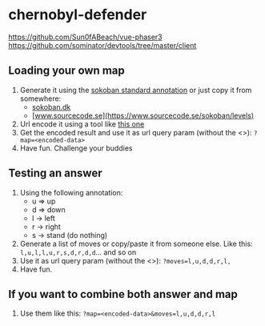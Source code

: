 # chernobyl-defender

https://github.com/Sun0fABeach/vue-phaser3
https://github.com/sominator/devtools/tree/master/client

## Loading your own map
1. Generate it using the [sokoban standard annotation](https://sokoban.dk) or just copy it from somewhere:
    - [sokoban.dk](https://sokoban.dk/wp-content/uploads/2019/02/DrFogh-It-Is-All-Greek-Publish.txt)
    - [www.sourcecode.se](https://www.sourcecode.se/sokoban/levels)
2. Url encode it using a tool like [this one](https://www.urlencoder.org/)
3. Get the encoded result and use it as url query param (without the <>): `?map=<encoded-data>`
4. Have fun. Challenge your buddies

## Testing an answer
1. Using the following annotation:
   - u => up
   - d => down
   - l -> left
   - r -> right
   - s -> stand (do nothing)
2. Generate a list of moves or copy/paste it from someone else. Like this: `l,u,l,l,u,r,s,d,r,d,d`... and so on 
3. Use it as url query param (without the <>): `?moves=l,u,d,d,r,l,`
4. Have fun.


## If you want to combine both answer and map
1. Use them like this: `?map=<encoded-data>&moves=l,u,d,d,r,l`